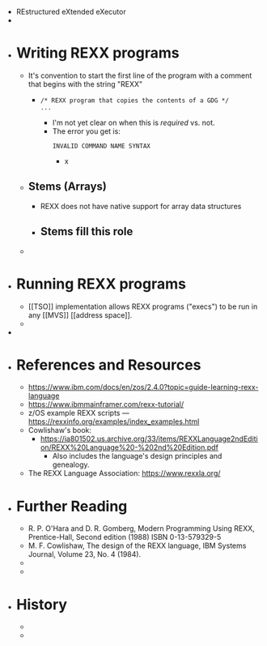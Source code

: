 - REstructured eXtended eXecutor
-
- # Writing REXX programs
	- It's convention to start the first line of the program with a comment that begins with the string "REXX"
		- ```
		  /* REXX program that copies the contents of a GDG */
		  ...
		  ```
			- I'm not yet clear on when this is _required_ vs. not.
			- The error you get is:
			  ```
			  INVALID COMMAND NAME SYNTAX
			  ```
				- x
	- ## Stems (Arrays)
		- REXX does not have native support for array data structures
		- Stems fill this role
			-
	-
- # Running REXX programs
	- [[TSO]] implementation allows REXX programs ("execs") to be run in any [[MVS]] [[address space]].
	-
-
- # References and Resources
	- https://www.ibm.com/docs/en/zos/2.4.0?topic=guide-learning-rexx-language
	- https://www.ibmmainframer.com/rexx-tutorial/
	- z/OS example REXX scripts — https://rexxinfo.org/examples/index_examples.html
	- Cowlishaw's book:
		- https://ia801502.us.archive.org/33/items/REXXLanguage2ndEdition/REXX%20Language%20-%202nd%20Edition.pdf
			- Also includes the language's design principles and genealogy.
	- The REXX Language Association: https://www.rexxla.org/
- # Further Reading
	- R. P. O'Hara and D. R. Gomberg, Modern Programming Using REXX, Prentice-Hall, Second edition (1988) ISBN 0-13-579329-5
	- M. F. Cowlishaw, The design of the REXX language, IBM Systems Journal, Volume 23, No. 4 (1984).
	-
	-
- # History
	-
	-
